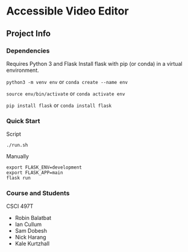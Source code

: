 # Accessible Video Editor
## Project Info
### Dependencies
Requires Python 3 and Flask
Install flask with pip (or conda) in a virtual environment.

`python3 -m venv env` or `conda create --name env`

`source env/bin/activate` or `conda activate env`

`pip install flask` or `conda install flask`

### Quick Start

Script
```
./run.sh
```

Manually
```
export FLASK_ENV=development
export FLASK_APP=main
flask run
```
### Course and Students
CSCI 497T 
- Robin Balatbat
- Ian Cullum
- Sam Dobesh
- Nick Harang
- Kale Kurtzhall
